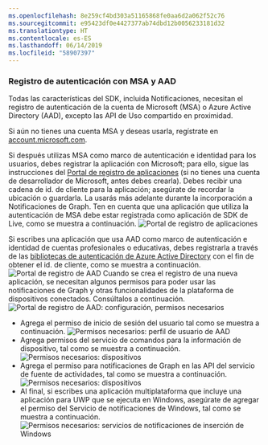 ```yaml
---
ms.openlocfilehash: 8e259cf4bd303a51165868fe0aa6d2a062f52c76
ms.sourcegitcommit: e95423df0e4427377ab74dbd12b0056233181d32
ms.translationtype: HT
ms.contentlocale: es-ES
ms.lasthandoff: 06/14/2019
ms.locfileid: "58907397"
---
```

### <a name="msa-and-aad-authentication-registration"></a>Registro de autenticación con MSA y AAD

Todas las características del SDK, incluida Notificaciones, necesitan el registro de autenticación de la cuenta de Microsoft (MSA) o Azure Active Directory (AAD), excepto las API de Uso compartido en proximidad. 

Si aún no tienes una cuenta MSA y deseas usarla, regístrate en [account.microsoft.com](https://account.microsoft.com/account).

Si después utilizas MSA como marco de autenticación e identidad para los usuarios, debes registrar la aplicación con Microsoft; para ello, sigue las instrucciones del [Portal de registro de aplicaciones](https://apps.dev.microsoft.com/) (si no tienes una cuenta de desarrollador de Microsoft, antes debes crearla). Debes recibir una cadena de id. de cliente para la aplicación; asegúrate de recordar la ubicación o guardarla. La usarás más adelante durante la incorporación a Notificaciones de Graph. Ten en cuenta que una aplicación que utiliza la autenticación de MSA debe estar registrada como aplicación de SDK de Live, como se muestra a continuación.
![Portal de registro de aplicaciones](../../notifications/media/msa_app_registration/app_registration_portal.png)

Si escribes una aplicación que usa AAD como marco de autenticación e identidad de cuentas profesionales o educativas, debes registrarla a través de las [bibliotecas de autenticación de Azure Active Directory](https://docs.microsoft.com/azure/active-directory/develop/active-directory-authentication-libraries) con el fin de obtener el id. de cliente, como se muestra a continuación. 
 ![Portal de registro de AAD](../../notifications/media/aad_registration_portal/aad_registration_portal.png) Cuando se crea el registro de una nueva aplicación, se necesitan algunos permisos para poder usar las notificaciones de Graph y otras funcionalidades de la plataforma de dispositivos conectados. Consúltalos a continuación. 
![Portal de registro de AAD: configuración, permisos necesarios](../../notifications/media/aad_registration_portal/aad_registration_portal_permissions.png)
* Agrega el permiso de inicio de sesión del usuario tal como se muestra a continuación.
![Permisos necesarios: perfil de usuario de AAD](../../notifications/media/aad_registration_portal/permissions_1_user.png)
* Agrega permisos del servicio de comandos para la información de dispositivo, tal como se muestra a continuación.
![Permisos necesarios: dispositivos](../../notifications/media/aad_registration_portal/permissions_2_devices.png)
* Agrega el permiso para notificaciones de Graph en las API del servicio de fuente de actividades, tal como se muestra a continuación.
![Permisos necesarios: dispositivos](../../notifications/media/aad_registration_portal/permissions_3_graph_notifications.png)
* Al final, si escribes una aplicación multiplataforma que incluye una aplicación para UWP que se ejecuta en Windows, asegúrate de agregar el permiso del Servicio de notificaciones de Windows, tal como se muestra a continuación. 
![Permisos necesarios: servicios de notificaciones de inserción de Windows](../../notifications/media/aad_registration_portal/permissions_4_wns_push.png)

